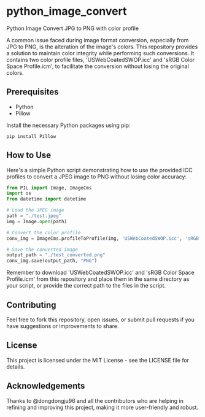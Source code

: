 # python_image_convert
Python Image Convert JPG to PNG with color profile

A common issue faced during image format conversion, especially from JPG to PNG, is the alteration of the image's colors.
This repository provides a solution to maintain color integrity while performing such conversions.
It contains two color profile files, 'USWebCoatedSWOP.icc' and 'sRGB Color Space Profile.icm', to facilitate the conversion without losing the original colors.

## Prerequisites
- Python
- Pillow

Install the necessary Python packages using pip:
```shell
pip install Pillow
```

## How to Use

Here's a simple Python script demonstrating how to use the provided ICC profiles to convert a JPEG image to PNG without losing color accuracy:

```python
from PIL import Image, ImageCms
import os
from datetime import datetime

# Load the JPEG image
path = "./test.jpeg"
img = Image.open(path)

# Convert the color profile
conv_img = ImageCms.profileToProfile(img, 'USWebCoatedSWOP.icc', 'sRGB Color Space Profile.icm', renderingIntent=0, outputMode='RGB')

# Save the converted image
output_path = "./test_converted.png"
conv_img.save(output_path, "PNG")
```

Remember to download 'USWebCoatedSWOP.icc' and 'sRGB Color Space Profile.icm' from this repository and place them in the same directory as your script, or provide the correct path to the files in the script.


## Contributing
Feel free to fork this repository, open issues, or submit pull requests if you have suggestions or improvements to share.

## License
This project is licensed under the MIT License - see the LICENSE file for details.

## Acknowledgements
Thanks to @dongdongju96 and all the contributors who are helping in refining and improving this project, making it more user-friendly and robust.

